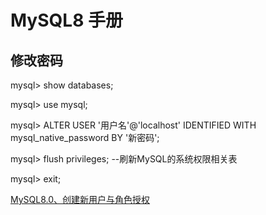 # MySQL8 手册

## 修改密码

mysql> show databases;

mysql> use mysql;

mysql> ALTER USER '用户名'@'localhost' IDENTIFIED WITH mysql_native_password BY '新密码';

mysql> flush privileges;   --刷新MySQL的系统权限相关表

mysql> exit;

[MySQL8.0、创建新用户与角色授权](https://cloud.tencent.com/developer/article/2230081)